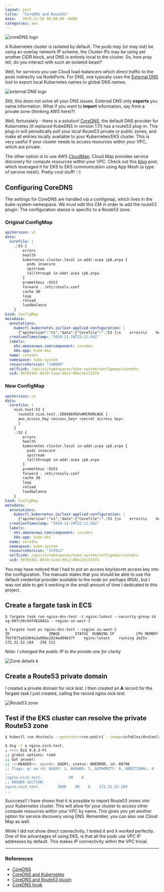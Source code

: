 ```yaml
---
layout: post
title:  "CoreDNS and Route53"
date:   2019-11-26 08:00:00 -0400
categories: aws
---
```

![coreDNS logo](/images/coredns.png)

A Kubernetes cluster is isolated by default.  The pods may (or may not) be using an overlay network IP scheme, the Cluster IPs may be using yet another CIDR block, and DNS is entirely local to the cluster.  So, how pray tell, do you interact with such an isolated beast?

Well, for _services_ you use Cloud load-balancers which direct traffic to the pods indirectly via NodePorts.  For DNS, one typically uses the [External DNS](https://github.com/kubernetes-sigs/external-dns) tool to export local Kubernetes names to global DNS names.

![external DNS logo](/images/external-dns.png)

Still, this does not solve all your DNS issues. External DNS only **exports** you name information.  What if you want to **import** information, say from a private zone (thinking AWS here)?!

Well, fortunately - there is a solution!  [CoreDNS](https://kubernetes.io/blog/2018/07/10/coredns-ga-for-kubernetes-cluster-dns/), the default DNS provider for Kubernetes (it replaced KubeDNS in version 1.11) has a route53 plug-in. This plug-in will periodically poll your local Route53 private or public zones, and make all entries locally available to your Kubernetes/EKS cluster. This is very useful if your cluster needs to access resources within your VPC, which are private.

The other option is to use AWS [CloudMap](https://aws.amazon.com/cloud-map/). Cloud Map provides service discovery for compute resources within your VPC. Check out this [blog](https://aws.amazon.com/blogs/containers/cross-amazon-eks-cluster-app-mesh-using-aws-cloud-map/) post, which leveraged it for EKS to EKS communication using App Mesh (a type of servive mesh).  Pretty cool stuff!  :-)

## Configuring CoreDNS
The settings for CoreDNS are handled via a configmap, which lives in the kube-system namespace.  We must edit this CM in order to add the route53 plugin. The configuration stanza is specific to a Route53 zone.


### Original ConfigMap
``` yaml
apiVersion: v1
data:
  Corefile: |
    .:53 {
        errors
        health
        kubernetes cluster.local in-addr.arpa ip6.arpa {
          pods insecure
          upstream
          fallthrough in-addr.arpa ip6.arpa
        }
        prometheus :9153
        forward . /etc/resolv.conf
        cache 30
        loop
        reload
        loadbalance
    }
kind: ConfigMap
metadata:
  annotations:
    kubectl.kubernetes.io/last-applied-configuration: |
      {"apiVersion":"v1","data":{"Corefile":".:53 {\n    errors\n    health\n    kubernetes cluster.local in-addr.arpa ip6.arpa {\n      pods insecure\n      upstream\n      fallthrough in-addr.arpa ip6.arpa\n    }\n    prometheus :9153\n    forward . /etc/resolv.conf\n    cache 30\n    loop\n    reload\n    loadbalance\n}\n"},"kind":"ConfigMap","metadata":{"annotations":{},"labels":{"eks.amazonaws.com/component":"coredns","k8s-app":"kube-dns"},"name":"coredns","namespace":"kube-system"}}
  creationTimestamp: "2019-11-19T22:11:56Z"
  labels:
    eks.amazonaws.com/component: coredns
    k8s-app: kube-dns
  name: coredns
  namespace: kube-system
  resourceVersion: "140889"
  selfLink: /api/v1/namespaces/kube-system/configmaps/coredns
  uid: 997034b1-0b19-11ea-89c2-06bc2ec33374
```

### New ConfigMap
``` yaml
apiVersion: v1
data:
  Corefile: |
    nick.test:53 {
      route53 nick.test.:Z0699699UVAMCRGMLWSE {
      aws_access_key <access_key> <secret accress key>
      }
    }
    .:53 {
        errors
        health
        kubernetes cluster.local in-addr.arpa ip6.arpa {
          pods insecure
          upstream
          fallthrough in-addr.arpa ip6.arpa
        }
        prometheus :9153
        forward . /etc/resolv.conf
        cache 30
        loop
        reload
        loadbalance
    }
kind: ConfigMap
metadata:
  annotations:
    kubectl.kubernetes.io/last-applied-configuration: |
      {"apiVersion":"v1","data":{"Corefile":".:53 {\n    errors\n    health\n    kubernetes cluster.local in-addr.arpa ip6.arpa {\n      pods insecure\n      upstream\n      fallthrough in-addr.arpa ip6.arpa\n    }\n    prometheus :9153\n    forward . /etc/resolv.conf\n    cache 30\n    loop\n    reload\n    loadbalance\n}\n"},"kind":"ConfigMap","metadata":{"annotations":{},"labels":{"eks.amazonaws.com/component":"coredns","k8s-app":"kube-dns"},"name":"coredns","namespace":"kube-system"}}
  creationTimestamp: "2019-11-19T22:11:56Z"
  labels:
    eks.amazonaws.com/component: coredns
    k8s-app: kube-dns
  name: coredns
  namespace: kube-system
  resourceVersion: "153512"
  selfLink: /api/v1/namespaces/kube-system/configmaps/coredns
  uid: 997034b1-0b19-11ea-89c2-06bc2ec33374
  ```

You may have noticed that I had to put an access key/secret access key into the configuration.  The manuals states that you should be able to use the default credential provider available to the node (or perhaps IRSA), but I was not able to get it working in the small amount of time I dedicated to this project.

## Create a fargate task in ECS
```
$ fargate task run nginx-dns-test -i nginx:latest --security-group-id sg-097c56c9dfd62802a --region us-west-2

$ fargate task ps nginx-dns-test --region us-west-2
ID					IMAGE		STATUS	RUNNING	IP	        CPU	MEMORY	
fb5f875a91904a3a88be2d24ed04b37f	nginx:latest	running	2m25s	172.31.52.184	256	512
```
_Note: I changed the public IP to the private one for clarity_

![Zone details](/images/route532.png)
k
## Create a Route53 private domain
I created a private domain for _nick.test_. I then created an **A** record for the fargate task I just created, calling the record _nginx.nick.test_.

![Route53 zone](/images/zone1.png)

## Test if the EKS cluster can resolve the private Route53 zone

```bash
$ kubectl run dnstools --generator=run-pod/v1 --image=infoblox/dnstools -it

$ dig -t a nginx.nick.test. 
; <<>> DiG 9.8.3-P1
;; global options: +cmd
;; Got answer:
;; ->>HEADER<<- opcode: QUERY, status: NOERROR, id: 60796
;; flags: qr aa rd; QUERY: 1, ANSWER: 1, AUTHORITY: 0, ADDITIONAL: 0
...
;nginx.nick.test.            IN    A
;; ANSWER SECTION:
nginx.nick.test.        3600    IN    A    172.31.52.184
...
```

Succcess!!  I have shown that it is possible to import Route53 zones into your Kubernetes cluster. This will allow for your cluster to access other compute resources within your VPC by name.  This gives you yet another option for service discovery using DNS.  Remember, you can also use Cloud Map as well.

While I did not show direct connectivity, I tested it and it worked perfectly. One of the advantages of using EKS, is that all the pods use VPC IP addresses by default.  This makes IP connectivity within the VPC trivial.

***

### References

* [CoreDNS](https://coredns.io/)
* [CoreDNS and Kubernetes](https://kubernetes.io/blog/2018/07/10/coredns-ga-for-kubernetes-cluster-dns/)
* [CoreDNS and Route53 plugin](https://github.com/coredns/coredns/tree/master/plugin/route53)
* [CoreDNS book](https://www.oreilly.com/library/view/learning-coredns/9781492047957/)
